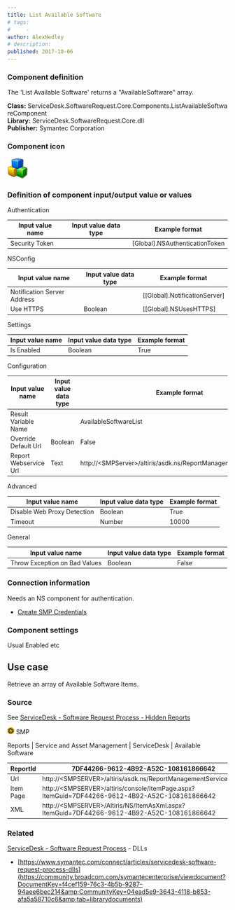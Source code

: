 ```yaml
---
title: List Available Software
# tags:
#     - 
author: AlexHedley
# description: 
published: 2017-10-06
---
```


### Component definition
  
The 'List Available Software' returns a "AvailableSoftware" array.
  
**Class:** ServiceDesk.SoftwareRequest.Core.Components.ListAvailableSoftwareComponent  
**Library:** ServiceDesk.SoftwareRequest.Core.dll  
**Publisher:** Symantec Corporation
  
### Component icon
  
![cubes.png](images\cubes.png)
  
### Definition of component input/output value or values
  
Authentication

| Input value name | Input value data type | Example format |
| --- | --- | --- |
| Security Token |  | [Global].NSAuthenticationToken |

NSConfig

| Input value name | Input value data type | Example format |
| --- | --- | --- |
| Notification Server Address |  | [[Global].NotificationServer] |
| Use HTTPS | Boolean | [[Global].NSUsesHTTPS] |

Settings

| Input value name | Input value data type | Example format |
| --- | --- | --- |
| Is Enabled | Boolean | True |

Configuration

| Input value name | Input value data type | Example format |
| --- | --- | --- |
| Result Variable Name |  | AvailableSoftwareList |
| Override Default Url | Boolean | False |
| Report Webservice Url | Text | http://&lt;SMPServer&gt;/altiris/asdk.ns/ReportManagementService.asmx |

Advanced

| Input value name | Input value data type | Example format |
| --- | --- | --- |
| Disable Web Proxy Detection | Boolean | True |
| Timeout | Number | 10000 |

General

| Input value name | Input value data type | Example format |
| --- | --- | --- |
| Throw Exception on Bad Values | Boolean | False |

### Connection information
  
Needs an NS component for authentication.
  
- [Create SMP Credentials](https://community.broadcom.com/symantecenterprise/viewdocument?DocumentKey=9a4ab06f-59da-40a6-ab93-bd231db61036&amp;CommunityKey=04ead5e9-3643-4118-b853-afa5a58710c6&amp;tab=librarydocuments)

### Component settings
  
Usual Enabled etc

## Use case
  
Retrieve an array of Available Software Items.

### Source
  
See [ServiceDesk - Software Request Process - Hidden Reports](https://community.broadcom.com/symantecenterprise/viewdocument?DocumentKey=f39346c9-799f-4d1b-ba9b-7f0910cd9c74&amp;CommunityKey=04ead5e9-3643-4118-b853-afa5a58710c6&amp;tab=librarydocuments)
  
![SMP](images\smp.png) SMP
  
Reports | Service and Asset Management | ServiceDesk | Available Software

| ReportId | 7DF44266-9612-4B92-A52C-108161866642 |
| --- | --- |
| Url | http://&lt;SMPSERVER&gt;/altiris/asdk.ns/ReportManagementService.asmx |
| Item Page | http://&lt;SMPSERVER&gt;/altiris/console/ItemPage.aspx?ItemGuid=7DF44266-9612-4B92-A52C-108161866642 |
| XML | http://&lt;SMPSERVER&gt;/Altiris/NS/ItemAsXml.aspx?ItemGuid=7DF44266-9612-4B92-A52C-108161866642 |

### **Related**
  
[ServiceDesk - Software Request Process](https://community.broadcom.com/symantecenterprise/viewdocument?DocumentKey=253f9b2f-045e-4e05-acb9-fcc37005f674&amp;CommunityKey=206bac34-051d-4ea1-b726-4ea8778c1986&amp;tab=librarydocuments) - DLLs

- [https://www.symantec.com/connect/articles/servicedesk-software-request-process-dlls](https://community.broadcom.com/symantecenterprise/viewdocument?DocumentKey=f4cef159-76c3-4b5b-9287-94aee6bec214&amp;CommunityKey=04ead5e9-3643-4118-b853-afa5a58710c6&amp;tab=librarydocuments)
